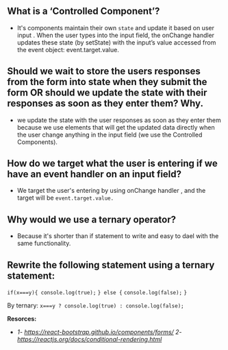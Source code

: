 ## What is a ‘Controlled Component’?
* It's components maintain their own `state` and update it based on user input . When the user types into the input field, the onChange handler updates these state (by setState) with the input’s value accessed from the event object: event.target.value.


## Should we wait to store the users responses from the form into state when they submit the form OR should we update the state with their responses as soon as they enter them? Why.
- we update the state with the user responses as soon as they enter them because we use elements that will get the updated data directly when the user change anything in the input field (we use the Controlled Components). 

## How do we target what the user is entering if we have an event handler on an input field?
- We target the user's entering by using onChange handler , and the target will be `event.target.value.`

## Why would we use a ternary operator?
- Because it's shorter than if statement to write and easy to dael with the same functionality.

## Rewrite the following statement using a ternary statement:
`if(x===y){ console.log(true);`
  `} else {`
 `console.log(false);`
  `}`

  By ternary: `x===y ? console.log(true) : console.log(false);`

  **Resorces:**
- *1- https://react-bootstrap.github.io/components/forms/*
  *2-  https://reactjs.org/docs/conditional-rendering.html*